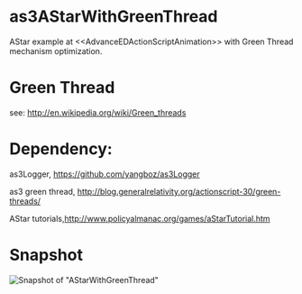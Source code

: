 as3AStarWithGreenThread
=======================

AStar example at &lt;&lt;AdvanceEDActionScriptAnimation>> with Green Thread mechanism optimization.

# Green Thread

see: http://en.wikipedia.org/wiki/Green_threads

# Dependency: 

as3Logger, https://github.com/yangboz/as3Logger

as3 green thread, http://blog.generalrelativity.org/actionscript-30/green-threads/

AStar tutorials,http://www.policyalmanac.org/games/aStarTutorial.htm


# Snapshot

![Snapshot of "AStarWithGreenThread"](https://raw.github.com/yangboz/as3AStarWithGreenThread/master/src/snapshots/AStarWithGreenThread.jpg)
